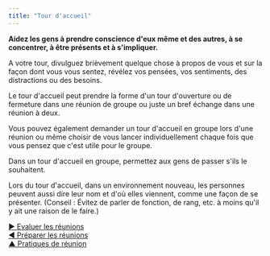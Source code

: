 ```yaml
---
title: "Tour d'accueil"
---
```



**Aidez les gens à prendre conscience d'eux même et des autres, à se concentrer, à être présents et à s'impliquer.**

A votre tour, divulguez brièvement quelque chose à propos de vous et sur la façon dont vous vous sentez, révélez vos pensées, vos sentiments, des distractions ou des besoins.

Le tour d'accueil peut prendre la forme d'un tour d'ouverture ou de fermeture dans une réunion de groupe ou juste un bref échange dans une réunion à deux.

Vous pouvez également demander un tour d'accueil en groupe lors d'une réunion ou même choisir de vous lancer individuellement chaque fois que vous pensez que c'est utile pour le groupe.

Dans un tour d'accueil en groupe, permettez aux gens de passer s'ils le souhaitent.

Lors du tour d'accueil, dans un environnement nouveau, les personnes peuvent aussi dire leur nom et d'où elles viennent, comme une façon de se présenter. (Conseil : Évitez de parler de fonction, de rang, etc. à moins qu'il y ait une raison de le faire.)

[&#9654; Evaluer les réunions](evaluate-meetings.html)<br/>[&#9664; Préparer les réunions](prepare-for-meetings.html)<br/>[&#9650; Pratiques de réunion](meeting-practices.html)

